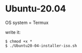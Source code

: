 # Ubuntu-20.04

OS system = Termux

write it:
```
$ chmod +x *
$ ./Ubuntu20-04-installer-iso.sh
```
